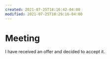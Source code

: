 ```yaml
---
created: 2021-07-25T18:16:42-04:00
modified: 2021-07-25T18:29:16-04:00
---
```


# Meeting

I have received an offer and  decided to accept it.
